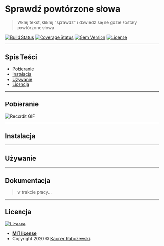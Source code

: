 # Sprawdź powtórzone słowa

> Wklej tekst, kliknij "sprawdź" i dowiedz się ile  gdzie zostały powtórzone słowa

[![Build Status](http://img.shields.io/travis/badges/badgerbadgerbadger.svg?style=flat-square)](https://travis-ci.org/badges/badgerbadgerbadger) [![Coverage Status](http://img.shields.io/coveralls/badges/badgerbadgerbadger.svg?style=flat-square)](https://coveralls.io/r/badges/badgerbadgerbadger) [![Gem Version](http://img.shields.io/gem/v/badgerbadgerbadger.svg?style=flat-square)](https://rubygems.org/gems/badgerbadgerbadger) [![License](http://img.shields.io/:license-mit-blue.svg?style=flat-square)](http://badges.mit-license.org)

---

## Spis Teści

- [Pobieranie](#pobieranie)
- [Instalacja](#instalacja)
- [Używanie](#używanie)
- [Licencja](#licencja)

---

## Pobieranie

![Recordit GIF](http://g.recordit.co/iLN6A0vSD8.gif)

---

## Instalacja


---

## Używanie

---

## Dokumentacja

>w trakcie pracy...

---

## Licencja

[![License](http://img.shields.io/:license-mit-blue.svg?style=flat-square)](http://badges.mit-license.org)

- **[MIT license](http://opensource.org/licenses/mit-license.php)**
- Copyright 2020 © <a href="http://fvcproductions.com" target="_blank">Kacper Rabczewski</a>.
